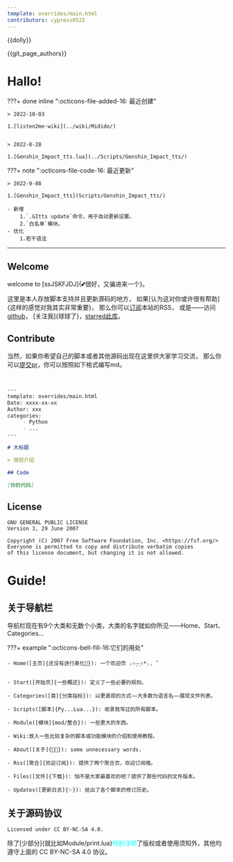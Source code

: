 ```yaml
---
template: overrides/main.html
contributors: cypress0522
---
```


{{dolly}}

{{git_page_authors}}

# Hallo!

???+ done inline ":octicons-file-added-16: 最近创建"

	> 2022-10-03
	
	1.[listen2me-wiki](../wiki/Midido/)
	
	
	> 2022-8-28
	
	1.[Genshin_Impact_tts.lua](../Scripts/Genshin_Impact_tts/)
	
	
	
	
	
???+ note ":octicons-file-code-16: 最近更新"

	> 2022-9-08
		
	1.[Genshin_Impact_tts](Scripts/Genshin_Impact_tts/)
		
	- 新增
		1.`.GItts update`命令，用于自动更新设置。
		2.`白名单`模块。
	- 优化
		1.若干语法
		
***


## Welcome 
welcome to [ssJSKFJDJ]{💕很好，又骗进来一个}。

这里是本人存放脚本支持并且更新源码的地方，
如果[认为这对你或许很有帮助]{这样的感觉对我其实非常重要}，
那么你可以[订阅](../Rss/)本站的RSS，
或是——访问[github](https://github.com/cypress0522/)，
[关注我]{球球了}，[starred此库](https://github.com/cypress0522/ssJSKFJDJ/)。

## Contribute

当然，如果你希望自己的脚本或者其他源码出现在这里供大家学习交流，
那么你可以[提交pr](https://github.com/cypress0522/ssJSKFJDJ/pulls)，你可以按照如下格式编写md。
```md


---
template: overrides/main.html
Date: xxxx-xx-xx
Author: xxx
categories:
     - Python
	 - ...
---

# 大标题

> 简短介绍

## Code

[你的代码]


```

## License

	GNU GENERAL PUBLIC LICENSE
	Version 3, 29 June 2007

	Copyright (C) 2007 Free Software Foundation, Inc. <https://fsf.org/>
	Everyone is permitted to copy and distribute verbatim copies
	of this license document, but changing it is not allowed.

# Guide!

## 关于导航栏
导航栏现在有9个大类和无数个小类，大类的名字就如你所见——Home、Start、Categories...

???+ example ":octicons-bell-fill-16:它们的用处" 

	- Home([主页]{还没有进行美化👀}): 一个欢迎页 ₍˄·͈༝·͈˄*₎◞ ̑̑
	
	- Start([开始页]{一些概述}): 定义了一些必要的规则。
	
	- Categories([类]{分类指标}): 以更直观的方式——大多数为语言名——展现文件列表。
	
	- Scripts([脚本]{Py...Lua...}): 收录我写过的所有脚本。
	
	- Module([模块]{mod/整合}): 一些更大的东西。
	
	- Wiki:放入一些比较复杂的脚本或功能模块的介绍和使用教程。
	
	- About([关于]{🐱‍🏍}): some unnecessary words.
	
	- Rss([聚合]{欢迎订阅}): 提供了两个聚合页，欢迎订阅哦。
	
	- Files([文件]{下载}): 怕不是大家最喜欢的吧？提供了那些代码的文件版本。
	
	- Updates([更新日志]{✨}): 给出了各个脚本的修订历史。
	
## 关于源码协议
	Licensed under CC BY-NC-SA 4.0.

除了[少部分]{就比如Module/print.lua}<font color="aqua">特别注明</font>了版权或者使用须知外，其他均遵守上面的 CC BY-NC-SA 4.0 协议。